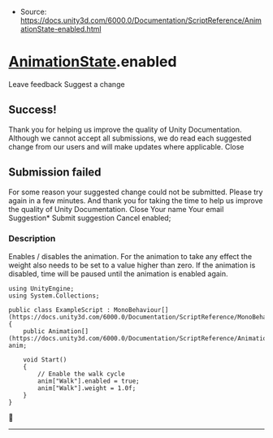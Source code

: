 * Source: https://docs.unity3d.com/6000.0/Documentation/ScriptReference/AnimationState-enabled.html

#  [AnimationState](https://docs.unity3d.com/6000.0/Documentation/ScriptReference/AnimationState.html).enabled
Leave feedback
Suggest a change
## Success!
Thank you for helping us improve the quality of Unity Documentation. Although we cannot accept all submissions, we do read each suggested change from our users and will make updates where applicable.
Close
## Submission failed
For some reason your suggested change could not be submitted. Please <a>try again</a> in a few minutes. And thank you for taking the time to help us improve the quality of Unity Documentation.
Close
Your name Your email Suggestion* Submit suggestion
Cancel
enabled; 
### Description
Enables / disables the animation.
For the animation to take any effect the weight also needs to be set to a value higher than zero. If the animation is disabled, time will be paused until the animation is enabled again.
```
using UnityEngine;
using System.Collections;  
  
public class ExampleScript : MonoBehaviour[](https://docs.unity3d.com/6000.0/Documentation/ScriptReference/MonoBehaviour.html)
{
    public Animation[](https://docs.unity3d.com/6000.0/Documentation/ScriptReference/Animation.html) anim;  
  
    void Start()
    {
        // Enable the walk cycle
        anim["Walk"].enabled = true;
        anim["Walk"].weight = 1.0f;
    }
}

```

* * *
